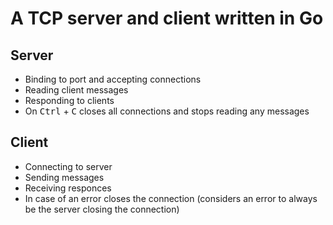 # A TCP server and client written in Go

## Server
- Binding to port and accepting connections
- Reading client messages
- Responding to clients
- On <kbd>Ctrl</kbd> + <kbd>C</kbd> closes all connections and stops reading any messages

## Client
- Connecting to server
- Sending messages
- Receiving responces
- In case of an error closes the connection (considers an error to always be the server closing the connection)

